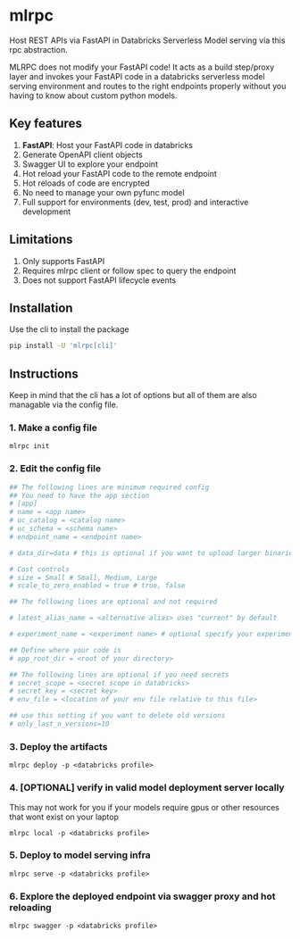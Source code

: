 # mlrpc

Host REST APIs via FastAPI in Databricks Serverless Model serving via this rpc abstraction.

MLRPC does not modify your FastAPI code! It acts as a build step/proxy layer
and invokes your FastAPI code in a databricks serverless model serving environment and routes to the right endpoints 
properly without you having to know about custom python models. 

## Key features

1. **FastAPI**: Host your FastAPI code in databricks
2. Generate OpenAPI client objects
3. Swagger UI to explore your endpoint
4. Hot reload your FastAPI code to the remote endpoint
5. Hot reloads of code are encrypted
6. No need to manage your own pyfunc model
7. Full support for environments (dev, test, prod) and interactive development

## Limitations

1. Only supports FastAPI
2. Requires mlrpc client or follow spec to query the endpoint
3. Does not support FastAPI lifecycle events

## Installation

Use the cli to install the package

```bash
pip install -U 'mlrpc[cli]'
```

## Instructions

Keep in mind that the cli has a lot of options but all of them are also managable via the config file.

### 1. Make a config file

```
mlrpc init
```

### 2. Edit the config file

```toml
## The following lines are minimum required config
## You need to have the app section
# [app]
# name = <app name>
# uc_catalog = <catalog name>
# uc_schema = <schema name>
# endpoint_name = <endpoint name>

# data_dir=data # this is optional if you want to upload larger binaries like chroma, sqlite, faiss, lancedb, etc

# Cost controls
# size = Small # Small, Medium, Large
# scale_to_zero_enabled = true # true, false

## The following lines are optional and not required

# latest_alias_name = <alternative alias> uses "current" by default

# experiment_name = <experiment name> # optional specify your experiment name

## Define where your code is
# app_root_dir = <root of your directory>

## The following lines are optional if you need secrets
# secret_scope = <secret scope in databricks>
# secret_key = <secret key>
# env_file = <location of your env file relative to this file>

## use this setting if you want to delete old versions
# only_last_n_versions=10
```

### 3. Deploy the artifacts

```
mlrpc deploy -p <databricks profile>
```

### 4. [OPTIONAL] verify in valid model deployment server locally

This may not work for you if your models require gpus or other resources that wont exist on your laptop

```
mlrpc local -p <databricks profile>
```

### 5. Deploy to model serving infra

```
mlrpc serve -p <databricks profile>
```

### 6. Explore the deployed endpoint via swagger proxy and hot reloading

```
mlrpc swagger -p <databricks profile>
```

